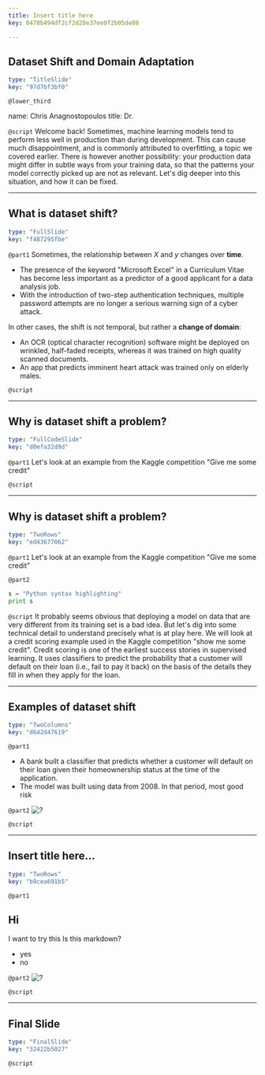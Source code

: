 ```yaml
---
title: Insert title here
key: 0478b494df2cf2d28e37ee0f2b05de08

---
```

## Dataset Shift and Domain Adaptation

```yaml
type: "TitleSlide"
key: "97d7bf3bf0"
```

`@lower_third`

name: Chris Anagnostopoulos
title: Dr.


`@script`
Welcome back! Sometimes, machine learning models tend to perform less well in production than during development. This can cause much disappointment, and is commonly attributed to overfitting, a topic we covered earlier. There is however another possibility: your production data might differ in subtle ways from your training data, so that the patterns your model correctly picked up are not as relevant. Let's dig deeper into this situation, and how it can be fixed.


---
## What is dataset shift? 

```yaml
type: "FullSlide"
key: "f487295fbe"
```

`@part1`
Sometimes, the relationship between $X$ and $y$ changes over **time**. 
- The presence of the keyword "Microsoft Excel" in a Curriculum Vitae has become less important as a predictor of a good applicant for a data analysis job.
- With the introduction of two-step authentication techniques, multiple password attempts are no longer a serious warning sign of a cyber attack.

In other cases, the shift is not temporal, but rather a **change of domain**: 

- An OCR (optical character recognition) software might be deployed on wrinkled, half-faded receipts, whereas it was trained on high quality scanned documents. 
- An app that predicts imminent heart attack was trained only on elderly males.


`@script`



---
## Why is dataset shift a problem?

```yaml
type: "FullCodeSlide"
key: "d0efa32d9d"
```

`@part1`
Let's look at an example from the Kaggle competition "Give me some credit"


`@script`



---
## Why is dataset shift a problem?

```yaml
type: "TwoRows"
key: "ed43677062"
```

`@part1`
Let's look at an example from the Kaggle competition "Give me some credit"


`@part2`
```python
s = "Python syntax highlighting"
print s
```


`@script`
It probably seems obvious that deploying a model on data that are very different from its training set is a bad idea. But let's dig into some technical detail to understand precisely what is at play here. We will look at a credit scoring example used in the Kaggle competition "show me some credit". Credit scoring is one of the earliest success stories in supervised learning. It uses classifiers to predict the probability that a customer will default on their loan (i.e., fail to pay it back) on the basis of the details they fill in when they apply for the loan.


---
## Examples of dataset shift

```yaml
type: "TwoColumns"
key: "d642d47619"
```

`@part1`
- A bank built a classifier that predicts whether a customer will default on their loan given their homeownership status at the time of the application.
- The model was built using data from 2008. In that period, most good risk


`@part2`
![?](https://assets.datacamp.com/production/repositories/3450/datasets/17278bb46167ec2cd9644304766935ebb3b52166/pxcF.png)


`@script`



---
## Insert title here...

```yaml
type: "TwoRows"
key: "b9cea691b5"
```

`@part1`
## Hi
I want to try this
Is this markdown? 

- yes
- no


`@part2`
![?](https://assets.datacamp.com/production/repositories/3450/datasets/17278bb46167ec2cd9644304766935ebb3b52166/pxcF.png)


`@script`



---
## Final Slide

```yaml
type: "FinalSlide"
key: "32422b5027"
```

`@script`


